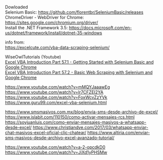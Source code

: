 Dowloaded  
Selenium Basic: https://github.com/florentbr/SeleniumBasic/releases  
ChromeDriver - WebDriver for Chrome: https://sites.google.com/chromium.org/driver/  
Install the .NET Framework 3.5: https://docs.microsoft.com/en-us/dotnet/framework/install/dotnet-35-windows  

info from:  
https://excelcute.com/vba-data-scraping-selenium/

WiseOwlTutorials (Youtube)  
[Excel VBA Introduction Part 57.1 - Getting Started with Selenium Basic and Google Chrome](https://www.youtube.com/watch?v=FoxWcvZzYVk)  
[Excel VBA Introduction Part 57.2 - Basic Web Scraping with Selenium and Google Chrome](https://www.youtube.com/watch?v=y7yWL0oCB3k)


https://www.youtube.com/watch?v=mMQYJaaawEg  
https://www.youtube.com/watch?v=lr7CFZEI2YA  
https://www.youtube.com/watch?v=FoxWcvZzYVk  
https://www.guru99.com/excel-vba-selenium.html  


https://www.smsmasivos.com.mx/blog/envia-sms-desde-archivo-de-excel/  
https://www.islabit.com/110150/como-activar-mensajes-rcs.html  
https://soyjuanluis.com/como-enviar-mensajes-masivos-a-whatsapp-desde-excel/
https://www.christiandve.com/2017/03/whatsapp-enviar-chat-masivos-excel-oficial-clic-chatear/
https://www.altiria.com/enviar-sms-masivos-desde-archivo-excel-avanzado-tutorial/


https://www.youtube.com/watch?v=a-2-opcdkD0
https://www.youtube.com/watch?v=JiXd1yPHSMw
